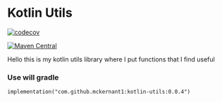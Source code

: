 # Kotlin Utils
[![codecov](https://codecov.io/gh/mckernant1/fs-scheduler/branch/master/graph/badge.svg)](https://codecov.io/gh/mckernant1/fs-scheduler)

[![Maven Central](https://img.shields.io/maven-central/v/com.github.mckernant1/kotlin-utils.svg?label=Maven%20Central)](https://search.maven.org/search?q=g:%22com.github.mckernant1%22%20AND%20a:%22kotlin-utils%22)

Hello this is my kotlin utils library where I put functions that I find useful


### Use will gradle

```
implementation("com.github.mckernant1:kotlin-utils:0.0.4")
```



